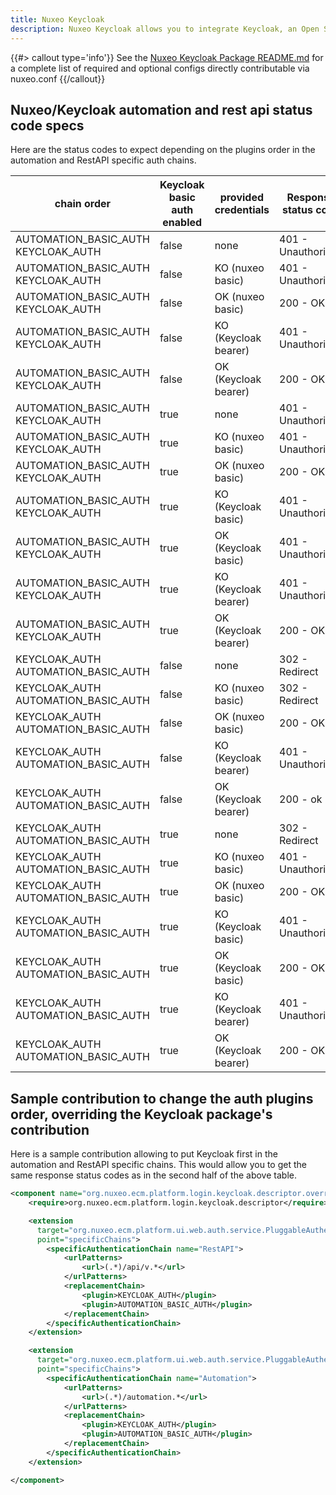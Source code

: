 ```yaml
---
title: Nuxeo Keycloak
description: Nuxeo Keycloak allows you to integrate Keycloak, an Open Source Identity and Access Management solution.
---
```


{{#> callout type='info'}}
See the [Nuxeo Keycloak Package README.md](https://github.com/nuxeo/nuxeo-lts/blob/2021/packages/nuxeo-keycloak-package/README.md) for a complete list of required and optional configs directly contributable via nuxeo.conf
{{/callout}}

## Nuxeo/Keycloak automation and rest api status code specs

Here are the status codes to expect depending on the plugins order in the automation and RestAPI specific auth chains.

<div class="table-scroll">
  <table class="hover">
    <thead>
      <tr>
        <th colspan="1">chain order</th>
        <th colspan="1">Keycloak basic auth enabled</th>
        <th colspan="1">provided credentials</th>
        <th colspan="1">Response status code</th>
      </tr>
    </thead>
    <tbody>
      <!-- NX first, wo/KC basic auth -->
      <tr>
        <td>AUTOMATION_BASIC_AUTH KEYCLOAK_AUTH</td>
        <td>false</td>
        <td>none</td>
        <td>401 - Unauthorized</td>
      </tr>
      <tr>
        <td>AUTOMATION_BASIC_AUTH KEYCLOAK_AUTH</td>
        <td>false</td>
        <td>KO (nuxeo basic)</td>
        <td>401 - Unauthorized</td>
      </tr>
      <tr>
        <td>AUTOMATION_BASIC_AUTH KEYCLOAK_AUTH</td>
        <td>false</td>
        <td>OK (nuxeo basic)</td>
        <td>200 - OK</td>
      </tr>
      <tr>
        <td>AUTOMATION_BASIC_AUTH KEYCLOAK_AUTH</td>
        <td>false</td>
        <td>KO (Keycloak bearer)</td>
        <td>401 - Unauthorized</td>
      </tr>
      <tr>
        <td>AUTOMATION_BASIC_AUTH KEYCLOAK_AUTH</td>
        <td>false</td>
        <td>OK (Keycloak bearer)</td>
        <td>200 - OK</td>
      </tr>
      <!-- NX first, w/KC basic auth -->
      <tr>
        <td>AUTOMATION_BASIC_AUTH KEYCLOAK_AUTH</td>
        <td>true</td>
        <td>none</td>
        <td>401 - Unauthorized</td>
      </tr>
      <tr>
        <td>AUTOMATION_BASIC_AUTH KEYCLOAK_AUTH</td>
        <td>true</td>
        <td>KO (nuxeo basic)</td>
        <td>401 - Unauthorized</td>
      </tr>
      <tr>
        <td>AUTOMATION_BASIC_AUTH KEYCLOAK_AUTH</td>
        <td>true</td>
        <td>OK (nuxeo basic)</td>
        <td>200 - OK</td>
      </tr>
      <tr>
        <td>AUTOMATION_BASIC_AUTH KEYCLOAK_AUTH</td>
        <td>true</td>
        <td>KO (Keycloak basic)</td>
        <td>401 - Unauthorized</td>
      </tr>
      <tr>
        <td>AUTOMATION_BASIC_AUTH KEYCLOAK_AUTH</td>
        <td>true</td>
        <td>OK (Keycloak basic)</td>
        <td>401 - Unauthorized</td>
      </tr>
      <tr>
        <td>AUTOMATION_BASIC_AUTH KEYCLOAK_AUTH</td>
        <td>true</td>
        <td>KO (Keycloak bearer)</td>
        <td>401 - Unauthorized</td>
      </tr>
      <tr>
        <td>AUTOMATION_BASIC_AUTH KEYCLOAK_AUTH</td>
        <td>true</td>
        <td>OK (Keycloak bearer)</td>
        <td>200 - OK</td>
      </tr>
      <!-- KC first, wo/KC basic auth -->
      <tr>
        <td>KEYCLOAK_AUTH AUTOMATION_BASIC_AUTH</td>
        <td>false</td>
        <td>none</td>
        <td>302 - Redirect</td>
      </tr>
      <tr>
        <td>KEYCLOAK_AUTH AUTOMATION_BASIC_AUTH</td>
        <td>false</td>
        <td>KO (nuxeo basic)</td>
        <td>302 - Redirect</td>
      </tr>
      <tr>
        <td>KEYCLOAK_AUTH AUTOMATION_BASIC_AUTH</td>
        <td>false</td>
        <td>OK (nuxeo basic)</td>
        <td>200 - OK</td>
      </tr>
      <tr>
        <td>KEYCLOAK_AUTH AUTOMATION_BASIC_AUTH</td>
        <td>false</td>
        <td>KO (Keycloak bearer)</td>
        <td>401 - Unauthorized</td>
      </tr>
      <tr>
        <td>KEYCLOAK_AUTH AUTOMATION_BASIC_AUTH</td>
        <td>false</td>
        <td>OK (Keycloak bearer)</td>
        <td>200 - ok</td>
      </tr>
      <!-- KC first, w/KC basic auth -->
      <tr>
        <td>KEYCLOAK_AUTH AUTOMATION_BASIC_AUTH</td>
        <td>true</td>
        <td>none</td>
        <td>302 - Redirect</td>
      </tr>
      <tr>
        <td>KEYCLOAK_AUTH AUTOMATION_BASIC_AUTH</td>
        <td>true</td>
        <td>KO (nuxeo basic)</td>
        <td>401 - Unauthorized</td>
      </tr>
      <tr>
        <td>KEYCLOAK_AUTH AUTOMATION_BASIC_AUTH</td>
        <td>true</td>
        <td>OK (nuxeo basic)</td>
        <td>200 - OK</td>
      </tr>
      <tr>
        <td>KEYCLOAK_AUTH AUTOMATION_BASIC_AUTH</td>
        <td>true</td>
        <td>KO (Keycloak basic)</td>
        <td>401 - Unauthorized</td>
      </tr>
      <tr>
        <td>KEYCLOAK_AUTH AUTOMATION_BASIC_AUTH</td>
        <td>true</td>
        <td>OK (Keycloak basic)</td>
        <td>200 - OK</td>
      </tr>
      <tr>
        <td>KEYCLOAK_AUTH AUTOMATION_BASIC_AUTH</td>
        <td>true</td>
        <td>KO (Keycloak bearer)</td>
        <td>401 - Unauthorized</td>
      </tr>
      <tr>
        <td>KEYCLOAK_AUTH AUTOMATION_BASIC_AUTH</td>
        <td>true</td>
        <td>OK (Keycloak bearer)</td>
        <td>200 - OK</td>
      </tr>
    </tbody>
  </table>
</div>

## Sample contribution to change the auth plugins order, overriding the Keycloak package's contribution

Here is a sample contribution allowing to put Keycloak first in the automation and RestAPI specific chains.
This would allow you to get the same response status codes as in the second half of the above table.

```xml
<component name="org.nuxeo.ecm.platform.login.keycloak.descriptor.override">
	<require>org.nuxeo.ecm.platform.login.keycloak.descriptor</require>

	<extension
      target="org.nuxeo.ecm.platform.ui.web.auth.service.PluggableAuthenticationService"
      point="specificChains">
		<specificAuthenticationChain name="RestAPI">
			<urlPatterns>
				<url>(.*)/api/v.*</url>
			</urlPatterns>
			<replacementChain>
				<plugin>KEYCLOAK_AUTH</plugin>
				<plugin>AUTOMATION_BASIC_AUTH</plugin>
			</replacementChain>
		</specificAuthenticationChain>
	</extension>

	<extension
      target="org.nuxeo.ecm.platform.ui.web.auth.service.PluggableAuthenticationService"
      point="specificChains">
		<specificAuthenticationChain name="Automation">
			<urlPatterns>
				<url>(.*)/automation.*</url>
			</urlPatterns>
			<replacementChain>
				<plugin>KEYCLOAK_AUTH</plugin>
				<plugin>AUTOMATION_BASIC_AUTH</plugin>
			</replacementChain>
		</specificAuthenticationChain>
	</extension>

</component>

```
